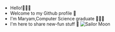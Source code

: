 * Hello!🙋🏻‍♀️
* Welcome to my Github profile 🌟
* I'm Maryam,Computer Science graduate 👩🏻‍💻
* I'm here to share new-fun stuff 🤩
![Sailor Moon](https://github.com/mrymalsubhi/mrymalsubhi/assets/85639068/f13a8128-e895-4f54-8a7b-fb534d1ba37a)

